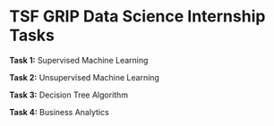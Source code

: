 # TSF GRIP Data Science Internship Tasks

**Task 1:** Supervised Machine Learning 
   
**Task 2:** Unsupervised Machine Learning
   
**Task 3:** Decision Tree Algorithm
   
**Task 4:** Business Analytics

